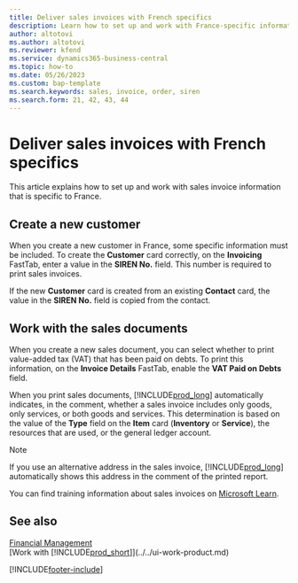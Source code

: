 ```yaml
---
title: Deliver sales invoices with French specifics
description: Learn how to set up and work with France-specific information in French sales invoices.
author: altotovi
ms.author: altotovi
ms.reviewer: kfend
ms.service: dynamics365-business-central
ms.topic: how-to
ms.date: 05/26/2023
ms.custom: bap-template
ms.search.keywords: sales, invoice, order, siren 
ms.search.form: 21, 42, 43, 44
---
```


# Deliver sales invoices with French specifics

This article explains how to set up and work with sales invoice information that is specific to France.

## Create a new customer

When you create a new customer in France, some specific information must be included. To create the **Customer** card correctly, on the **Invoicing** FastTab, enter a value in the **SIREN No.** field. This number is required to print sales invoices.

If the new **Customer** card is created from an existing **Contact** card, the value in the **SIREN No.** field is copied from the contact.

## Work with the sales documents

When you create a new sales document, you can select whether to print value-added tax (VAT) that has been paid on debts. To print this information, on the **Invoice Details** FastTab, enable the **VAT Paid on Debts** field.

When you print sales documents, [!INCLUDE[prod_long](../../includes/prod_long.md)] automatically indicates, in the comment, whether a sales invoice includes only goods, only services, or both goods and services. This determination is based on the value of the **Type** field on the **Item** card (**Inventory** or **Service**), the resources that are used, or the general ledger account.

> [!NOTE]
> If you use an alternative address in the sales invoice, [!INCLUDE[prod_long](../../includes/prod_long.md)] automatically shows this address in the comment of the printed report.

You can find training information about sales invoices on [Microsoft Learn](/learn/modules/process-intrastat-dynamics-365-business-central/index).

## See also

[Financial Management](../../finance.md)  
[Work with [!INCLUDE[prod_short](../../includes/prod_short.md)]](../../ui-work-product.md)

[!INCLUDE[footer-include](../../includes/footer-banner.md)]
